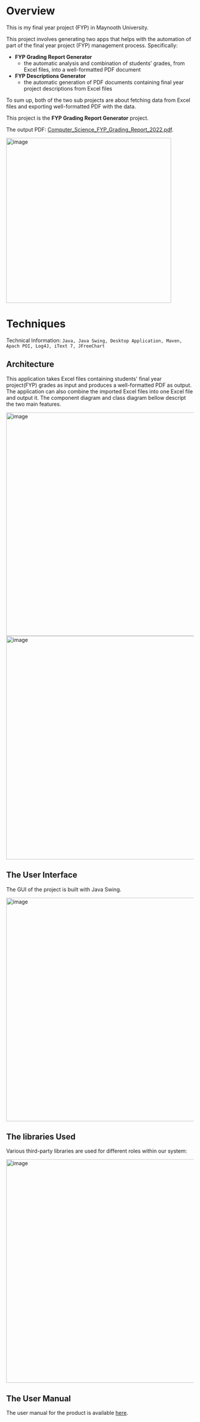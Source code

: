 # Overview
This is my final year project (FYP) in Maynooth University.

This project involves generating two apps that helps with the automation of part of the final year project (FYP) management process. Specifically:
- <strong>FYP Grading Report Generator</strong>
  - the automatic analysis and combination of students’ grades, from Excel files, into a well-formatted PDF document
- <strong>FYP Descriptions Generator</strong>
  - the automatic generation of PDF documents containing final year project descriptions from Excel files

To sum up, both of the two sub projects are about fetching data from Excel files and exporting well-formatted PDF with the data.

This project is the <strong>FYP Grading Report Generator</strong> project.

The output PDF: [Computer_Science_FYP_Grading_Report_2022.pdf](https://github.com/longporo/excelPdfReport/blob/86dcc93d876a55262f55a1e4096a1eb2d7223113/file/output%20file/Computer_Science_FYP_Grading_Report_2022.pdf).

<img width="443" alt="image" src="https://user-images.githubusercontent.com/42689061/171750967-34b0f730-2ad9-4a48-bce4-0632dfa756f7.png">

# Techniques

Technical Information: `Java, Java Swing, Desktop Application, Maven, Apach POI, Log4J, iText 7, JFreeChart`

## Architecture
This application takes Excel files containing students' final year project(FYP) grades as input and produces a well-formatted PDF as output. The application can also combine the imported Excel files into one Excel file and output it. The component diagram and class diagram bellow descript the two main features.

<img width="600" alt="image" src="https://user-images.githubusercontent.com/42689061/171752318-90de64d8-9e84-4e98-9ed8-825bba43cfa2.png">

<img width="600" alt="image" src="https://user-images.githubusercontent.com/42689061/171753310-9cec3480-b4fc-459d-9c6c-0ea0d47027a4.png">

## The User Interface
The GUI of the project is built with Java Swing.


<img width="600" alt="image" src="https://user-images.githubusercontent.com/42689061/171753831-8446396c-98ed-43ca-99c8-d2c9875eb6b0.png">


## The libraries Used

Various third-party libraries are used for different roles within our system:

<img width="600" alt="image" src="https://user-images.githubusercontent.com/42689061/171755213-9f0f49ea-3d23-426c-a7c1-008cdd0ed270.png">

## The User Manual

The user manual for the product is available [here](https://longporo.slite.com/p/note/QhNfpiJBwx_ijfvsNlJxXN).
